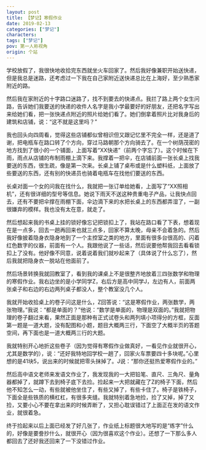 ```yaml
---
layout: post
title: 【梦记】寒假作业
date: 2019-02-13
categories: ["梦记"]
characters: 
tags: ["梦记"]
pov: 第一人称视角
origin: 个站
---
```


学校放假了，我很快地收拾完东西就坐火车回家了。然后我好像兼职开始送快递，但是我总是迷路，还考虑过一下我在自己家附近送快递总比在上海好，至少熟悉家附近的路。

然后我在家附近的十字路口迷路了，找不到要去的快递点。我拦了路上两个女生问路，告诉她们我要送的快递的收件人名字是我小学最要好的好朋友，还把名字写出来给她们看，把一张快递点附近的照片给她们看了。她们倒拿着照片比对我身后的建筑和店铺，说：“这不就是这里吗？”

我也回头向四周看，觉得这些店铺都似曾相识但又跟记忆里不完全一样，还是道了谢，把电瓶车在路口转了个方向，穿过马路朝那个方向骑去了。在一个树荫茂密的地方找到了很小的一个铺面，上面写着“XX快递”（前两个字忘了）。这个时候在下雨，雨点从店铺的布制雨棚上滴下来。我撑着一把伞，在店铺前面一张长桌上找我要送的东西，很生疏，像是第一次来。长桌上铺了桌布或是什么塑料纸，上面放了些要送的东西，还有别的快递员也骑着电瓶车在找他们要送的东西。

长桌对面一个女的问我在找什么，我就把一张订单给她看，上面写了“XX照相机”，还有很详细的型号等信息。她说下雨天不送这种贵重电子产品，让我快点回去，还有不要把伞撑在雨棚下面，伞边滴下来的水把长桌上的东西都弄湿了，一副很嫌弃的模样。我也没有太在意，就走了。

然后想起来我的书桌上挂的锁好像忘记把锁扣上了，我站在路口看了下表，想着现在是一点多，回去一趟再回来也就三点多，回家不算太晚，母亲不会着急的。然后我好像披着隐身衣隐身地到了一个主控室之类的地方，里面有很多台很高的、闪着红色数字的仪器，前面有一个人。我跟他说了一些话，然后说要他帮我回去看看锁扣上了没有。他好像不同意，说着说着我们就吵起来了（具体说了什么忘了），然后我就把隐身衣一脱站在他面前了。

然后场景转换我就回教室了，看到我的课桌上不是很整齐地放着三四张数学和物理的寒假作业。我右边坐的是小学同学Z，右后方是高中同学J，左边有人，前面两张桌子和右边的右边两列桌子都没人，整个教室没几个人。

我就开始收拾桌上的卷子问这是什么，Z回答说：“这是寒假作业，两张数学，两张物理。”我说：“都是单面的？”他说：“数学是单面的，物理是双面的。”我就把物理的卷子翻过来看，果然正面是那种有正式试卷头和两列填小项得分的方框，反面第一题是一道大题，没有配图和小题，题目大概两三行，下面空了大概半页的答题空间，再下面也是一道大概两三行的大题。

我就特别开心地折这些卷子（因为觉得有寒假作业做真好，一看见作业就很开心，尤其是数学的），说：“还好我特地回学校一趟了，回家火车票要四十多块呢。”心里想的是41块5，说出来的时候就把零头抹掉了。J说：“那你还挺热爱寒假作业的。”

然后高中语文老师来发语文作业了，我发现我的一大把铅笔、直尺、三角尺、量角器都掉了，就蹲下去到椅子底下去捡。捡起来一大把就藏在了Z的椅子下面，然后他不知怎么一动，有些就被他坐住了，有些又掉了，有些卡住了。椅子是铁椅子，下面全是些铁质的横杠杠，有很多夹缝。我就特别着急地捡，捡了又掉，掉了又捡，又要小心不要在拿出来的时候弄断了，又担心耽误错过了上面正在发的语文作业，就很着急。

终于捡起来以后上面已经发了好几张了，作业纸上标题很大地写的是“练字”什么的，好像是要誊抄什么，就很开心（因为很喜欢这个作业）。还想了一下那么多人都回去了还好我还回来了一下没错过作业。